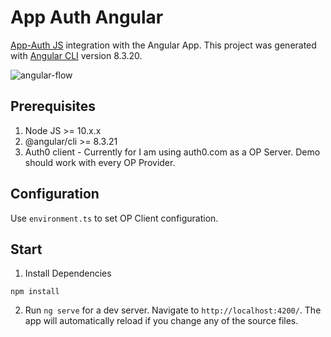 # App Auth Angular

[App-Auth JS](https://github.com/openid/AppAuth-JS) integration with the Angular App.
This project was generated with [Angular CLI](https://github.com/angular/angular-cli) version 8.3.20.

![angular-flow](./src/assets/angular-flow.gif)

## Prerequisites

1. Node JS >= 10.x.x
2. @angular/cli >= 8.3.21
3. Auth0 client - Currently for I am using auth0.com as a OP Server. Demo should work with every OP Provider. 

## Configuration

Use `environment.ts` to set OP Client configuration.

## Start

1. Install Dependencies

```
npm install
```

2. Run `ng serve` for a dev server. Navigate to `http://localhost:4200/`. The app will automatically reload if you change any of the source files.

